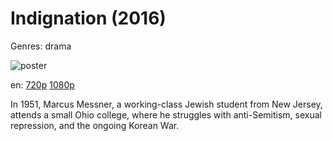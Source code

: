 # Indignation (2016)

Genres: drama

![poster](http://image.tmdb.org/t/p/w500/tAnm6pUTSkCxmvzfLWV4VJbHwSt.jpg)

en:
  [720p](magnet:?xt=urn:btih:B96DBA71CB93D510B6A40BE775D6726A6241A493&tr=udp://glotorrents.pw:6969/announce&tr=udp://tracker.opentrackr.org:1337/announce&tr=udp://torrent.gresille.org:80/announce&tr=udp://tracker.openbittorrent.com:80&tr=udp://tracker.coppersurfer.tk:6969&tr=udp://tracker.leechers-paradise.org:6969&tr=udp://p4p.arenabg.ch:1337&tr=udp://tracker.internetwarriors.net:1337)
  [1080p](magnet:?xt=urn:btih:88379F7810575BFDB0A28EC5495018A5283C2D09&tr=udp://glotorrents.pw:6969/announce&tr=udp://tracker.opentrackr.org:1337/announce&tr=udp://torrent.gresille.org:80/announce&tr=udp://tracker.openbittorrent.com:80&tr=udp://tracker.coppersurfer.tk:6969&tr=udp://tracker.leechers-paradise.org:6969&tr=udp://p4p.arenabg.ch:1337&tr=udp://tracker.internetwarriors.net:1337)
  


In 1951, Marcus Messner, a working-class Jewish student from New Jersey, attends a small Ohio college, where he struggles with anti-Semitism, sexual repression, and the ongoing Korean War.